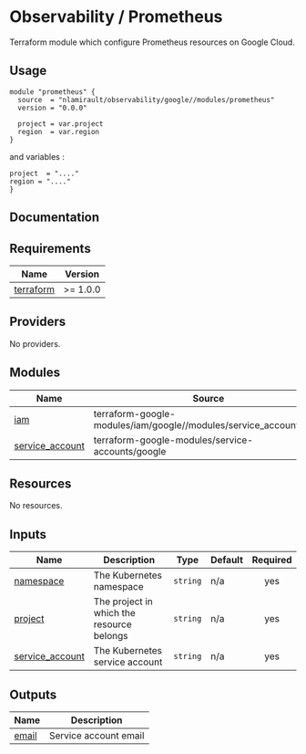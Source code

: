 # Observability / Prometheus

Terraform module which configure Prometheus resources on Google Cloud.

## Usage

```hcl
module "prometheus" {
  source  = "nlamirault/observability/google//modules/prometheus"
  version = "0.0.0"

  project = var.project
  region  = var.region
}
```

and variables :

```hcl
project  = "...."
region = "...."
}
```

## Documentation

<!-- BEGINNING OF PRE-COMMIT-TERRAFORM DOCS HOOK -->
## Requirements

| Name | Version |
|------|---------|
| <a name="requirement_terraform"></a> [terraform](#requirement\_terraform) | >= 1.0.0 |

## Providers

No providers.

## Modules

| Name | Source | Version |
|------|--------|---------|
| <a name="module_iam"></a> [iam](#module\_iam) | terraform-google-modules/iam/google//modules/service_accounts_iam | 7.4.0 |
| <a name="module_service_account"></a> [service\_account](#module\_service\_account) | terraform-google-modules/service-accounts/google | 4.1.1 |

## Resources

No resources.

## Inputs

| Name | Description | Type | Default | Required |
|------|-------------|------|---------|:--------:|
| <a name="input_namespace"></a> [namespace](#input\_namespace) | The Kubernetes namespace | `string` | n/a | yes |
| <a name="input_project"></a> [project](#input\_project) | The project in which the resource belongs | `string` | n/a | yes |
| <a name="input_service_account"></a> [service\_account](#input\_service\_account) | The Kubernetes service account | `string` | n/a | yes |

## Outputs

| Name | Description |
|------|-------------|
| <a name="output_email"></a> [email](#output\_email) | Service account email |
<!-- END OF PRE-COMMIT-TERRAFORM DOCS HOOK -->
